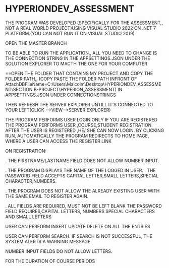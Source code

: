 # HYPERIONDEV_ASSESSMENT

THE PROGRAM WAS DEVELOPED (SPECIFICALLY FOR THE ASSESSMENT,, NOT A REAL WORLD PROJECT)USING VISUAL STUDIO 2022 ON .NET 7 
PLATFORM.(YOU CAN NOT RUN IT ON VISUAL STUDIO 2019)

OPEN THE MASTER BRANCH

TO BE ABLE TO RUN THE APPLICATION,, ALL YOU NEED TO CHANGE IS THE CONNECTION STRING IN THE APPSETTINGS.JSON UNDER THE 
SOLUTION EXPLORER TO MACTH THE ONE FOR YOUR COMPUTER

==OPEN THE FOLDER THAT CONTAINS MY PROJECT AND COPY THE FOLDER PATH,, 
(COPY PASTE THE FOLDER PATH INFRONT OF AttachDBFileName=C:\Users\Malcolm\Desktop\HYPERIONDEV_ASSESSMENT\SECTION B-PROJECT\HYPERION_ASSESSMENT) 
IN APPSETTINGS.JSON UNDER CONNECTIONSTRINGS

THEN REFRESH THE SERVER EXPLORER UNTILL IT'S CONNECTED TO YOUR LEFT(CLICK -->VIEW-->SERVER EXPLORER)

THE PROGRAM PERFORMS USER LOGIN ONLY IF YOU ARE REGISTERED
THE PROGRAM PERFORMS USER ,COURSE,STUDENT REGISTRATION.
AFTER THE USER IS REGISTERED ,HE/ SHE CAN NOW LOGIN.
BY CLICKING RUN, AUTOMATICALLY THE PROGRAM REDIRECTS TO HOME PAGE, WHERE A USER CAN ACCESS THE REGISTER LINK 
 
 ON REGISTRATION:
 
 .	THE FIRSTNAME/LASTNAME FIELD DOES NOT ALLOW NUMBER INPUT.
  
 .	THE PROGRAM DISPLAYS THE NAME OF THE LOGGED IN USER.
 .	THE PASSWORD FIELD ACCEPTS CAPITAL LETTER,SMALL LETTERS,SPECIAL CHARACTER,NUMBERS.
 
 .	THE PROGRAM DOES NOT ALLOW THE ALREADY EXISTING USER WITH THE SAME EMAIL TO REGISTER AGAIN.
 
 .	ALL FIELDS ARE REQUIRED, MUST NOT BE LEFT BLANK
 	THE PASSWORD  FIELD REQUIRES,CAPITAL LETTERS, NUMBERS SPECIAL CHARACTERS AND SMALL LETTERS

USER CAN PERFORM INSERT UPDATE DELETE ON ALL THE ENTRIES

USER CAN PERFORM SEARCH.
IF SEARCH IS NOT SUCCESSFUL, THE SYSTEM ALERTS A WARNING MESSAGE

NUMBER INPUT FIELDS DO NOT ALLOW LETTERS.

FOR THE DURATION OF COURSE PERIODS
